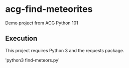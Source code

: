 # acg-find-meteorites
Demo project from ACG Python 101

## Execution

This project requires Python 3 and the requests package.

'python3 find-meteors.py'
